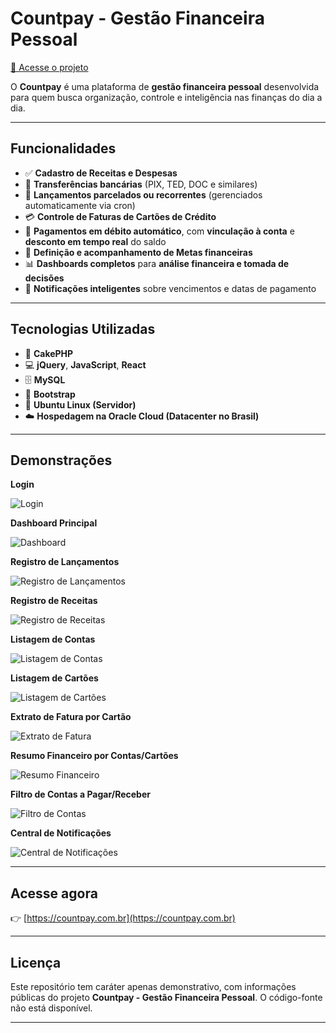 # Countpay - Gestão Financeira Pessoal

[🔗 Acesse o projeto](https://countpay.com.br)

O **Countpay** é uma plataforma de **gestão financeira pessoal** desenvolvida para quem busca organização, controle e inteligência nas finanças do dia a dia.

---

## Funcionalidades

- ✅ **Cadastro de Receitas e Despesas**
- 🔄 **Transferências bancárias** (PIX, TED, DOC e similares)
- 📆 **Lançamentos parcelados ou recorrentes** (gerenciados automaticamente via cron)
- 💳 **Controle de Faturas de Cartões de Crédito**
- 🏦 **Pagamentos em débito automático**, com **vinculação à conta** e **desconto em tempo real** do saldo
- 🎯 **Definição e acompanhamento de Metas financeiras**
- 📊 **Dashboards completos** para **análise financeira e tomada de decisões**
- 🔔 **Notificações inteligentes** sobre vencimentos e datas de pagamento

---

## Tecnologias Utilizadas

- 🍰 **CakePHP**
- 💻 **jQuery**, **JavaScript**, **React**
- 🗄️ **MySQL**
- 🎨 **Bootstrap**
- 🐧 **Ubuntu Linux (Servidor)**
- ☁️ **Hospedagem na Oracle Cloud (Datacenter no Brasil)**

---

## Demonstrações

  **Login**  
  
  ![Login](https://i.imgur.com/yRlixPu.png)

  **Dashboard Principal**  
  
  ![Dashboard](https://i.imgur.com/5JgrBS5.png)
  
  **Registro de Lançamentos**  
  
  ![Registro de Lançamentos](https://i.imgur.com/yMuFPdr.png)
  
  **Registro de Receitas**  
  
  ![Registro de Receitas](https://i.imgur.com/OmCfKDA.png)

  **Listagem de Contas**  
  
  ![Listagem de Contas](https://i.imgur.com/lBQLB6W.png)
 
  **Listagem de Cartões** 
  
  ![Listagem de Cartões](https://i.imgur.com/6cmCfP5.png)

  **Extrato de Fatura por Cartão**  
  
  ![Extrato de Fatura](https://i.imgur.com/iTixCAO.png)
  
  **Resumo Financeiro por Contas/Cartões**  
  
  ![Resumo Financeiro](https://i.imgur.com/uxDKg0P.png)

  **Filtro de Contas a Pagar/Receber**  
  
  ![Filtro de Contas](https://i.imgur.com/Md56R2A.png)

  **Central de Notificações**  
  
  ![Central de Notificações](https://i.imgur.com/j5rXfZP.png)

---

## Acesse agora

👉 [https://countpay.com.br](https://countpay.com.br)

---

## Licença

Este repositório tem caráter apenas demonstrativo, com informações públicas do projeto **Countpay - Gestão Financeira Pessoal**. O código-fonte não está disponível.

---
